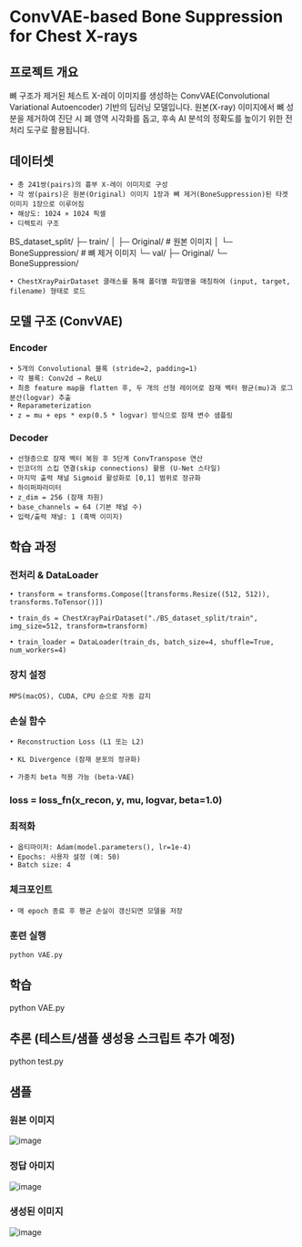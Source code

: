# ConvVAE-based Bone Suppression for Chest X-rays

## 프로젝트 개요

뼈 구조가 제거된 체스트 X-레이 이미지를 생성하는 ConvVAE(Convolutional Variational Autoencoder) 기반의 딥러닝 모델입니다. 원본(X-ray) 이미지에서 뼈 성분을 제거하여 진단 시 폐 영역 시각화를 돕고, 후속 AI 분석의 정확도를 높이기 위한 전처리 도구로 활용됩니다.

## 데이터셋
	• 총 241쌍(pairs)의 흉부 X-레이 이미지로 구성
	• 각 쌍(pairs)은 원본(Original) 이미지 1장과 뼈 제거(BoneSuppression)된 타겟 이미지 1장으로 이루어짐
	• 해상도: 1024 × 1024 픽셀
	• 디렉토리 구조

BS_dataset_split/
├─ train/
│   ├─ Original/        # 원본 이미지
│   └─ BoneSuppression/ # 뼈 제거 이미지
└─ val/
    ├─ Original/
    └─ BoneSuppression/


	• ChestXrayPairDataset 클래스를 통해 폴더별 파일명을 매칭하여 (input, target, filename) 형태로 로드

## 모델 구조 (ConvVAE)
### Encoder
	• 5개의 Convolutional 블록 (stride=2, padding=1)
	• 각 블록: Conv2d → ReLU
	• 최종 feature map을 flatten 후, 두 개의 선형 레이어로 잠재 벡터 평균(mu)과 로그 분산(logvar) 추출
	• Reparameterization
	• z = mu + eps * exp(0.5 * logvar) 방식으로 잠재 변수 샘플링
    
### Decoder
	• 선형층으로 잠재 벡터 복원 후 5단계 ConvTranspose 연산
	• 인코더의 스킵 연결(skip connections) 활용 (U-Net 스타일)
	• 마지막 출력 채널 Sigmoid 활성화로 [0,1] 범위로 정규화
	• 하이퍼파라미터
	• z_dim = 256 (잠재 차원)
	• base_channels = 64 (기본 채널 수)
	• 입력/출력 채널: 1 (흑백 이미지)

## 학습 과정
### 전처리 & DataLoader

    • transform = transforms.Compose([transforms.Resize((512, 512)), transforms.ToTensor()])

    • train_ds = ChestXrayPairDataset("./BS_dataset_split/train", img_size=512, transform=transform)

    • train_loader = DataLoader(train_ds, batch_size=4, shuffle=True, num_workers=4)

### 장치 설정

    MPS(macOS), CUDA, CPU 순으로 자동 감지

### 손실 함수

    • Reconstruction Loss (L1 또는 L2)

	• KL Divergence (잠재 분포의 정규화)

	• 가중치 beta 적용 가능 (beta-VAE)

### loss = loss_fn(x_recon, y, mu, logvar, beta=1.0)

### 최적화

    • 옵티마이저: Adam(model.parameters(), lr=1e-4)
	• Epochs: 사용자 설정 (예: 50)
	• Batch size: 4

### 체크포인트

    • 매 epoch 종료 후 평균 손실이 갱신되면 모델을 저장

### 훈련 실행

    python VAE.py


## 학습
python VAE.py

## 추론 (테스트/샘플 생성용 스크립트 추가 예정)
python test.py

## 샘플

### 원본 이미지
![image](./sample_ori.png)

### 정답 아미지
![image](./sample_gt.png)

### 생성된 이미지
![image](./sample_recon.png)